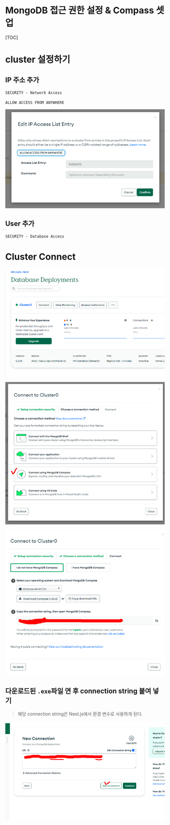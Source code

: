 # MongoDB 접근 권한 설정 & Compass 셋업

[TOC]

# cluster 설정하기

## IP 주소 추가

`SECURITY - Network Access`

`ALLOW ACCESS FROM ANYWHERE`

![image-20221226100313982](03-MongoDB-접근-권한-설정-&-Compass-셋업.assets/image-20221226100313982.png)

## User 추가

`SECURITY - Database Access`



# Cluster Connect

![image-20221226100547338](03-MongoDB-접근-권한-설정-&-Compass-셋업.assets/image-20221226100547338.png)

![image-20221226100613195](03-MongoDB-접근-권한-설정-&-Compass-셋업.assets/image-20221226100613195.png)



![image-20221226102505140](03-MongoDB-접근-권한-설정-&-Compass-셋업.assets/image-20221226102505140.png)

## 다운로드된 `.exe`파일 연 후 connection string 붙여 넣기

> 해당 connection string은 Nest.js에서 환경 변수로 사용하게 된다.

![image-20221226101520412](03-MongoDB-접근-권한-설정-&-Compass-셋업.assets/image-20221226101520412.png)